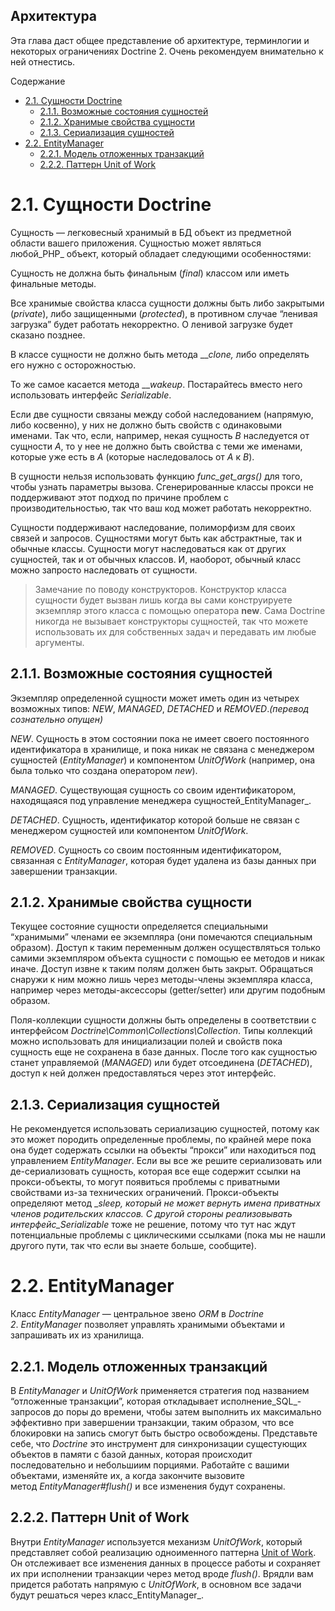 Архитектура
--

Эта глава даст общее представление об архитектуре, терминлогии и некоторых ограничениях Doctrine 2. Очень рекомендуем внимательно к ней отнестись.

Содержание

*   [2.1. Сущности Doctrine](architecture.md#21_Doctrine)
    *   [2.1.1. Возможные состояния сущностей](architecture.md#211)
    *   [2.1.2. Хранимые свойства сущности](architecture.md#212)
    *   [2.1.3. Сериализация сущностей](architecture.md#213)
*   [2.2. EntityManager](architecture.md#22_EntityManager)
    *   [2.2.1. Модель отложенных транзакций](architecture.md#221)
    *   [2.2.2. Паттерн Unit of Work](architecture.md#222_Unit_of_Work)

# 2.1. Сущности Doctrine

Сущность — легковесный хранимый в БД объект из предметной области вашего приложения. Сущностью может являться любой_PHP_ объект, который обладает следующими особенностями:

Сущность не должна быть финальным (_final_) классом или иметь финальные методы.

Все хранимые свойства класса сущности должны быть либо закрытыми (_private_), либо защищенными (_protected_), в противном случае “ленивая загрузка” будет работать некорректно. О ленивой загрузке будет сказано позднее.

В классе сущности не должно быть метода ___clone,_ либо определять его нужно с осторожностью.

То же самое касается метода ___wakeup_. Постарайтесь вместо него использовать интерфейс _Serializable_.

Если две сущности связаны между собой наследованием (напрямую, либо косвенно), у них не должно быть свойств с одинаковыми именами. Так что, если, например, некая сущность _B_ наследуется от сущности _A_, то у нее не должно быть свойства с теми же именами, которые уже есть в _A_ (которые наследовалось от _A_ к _B_).

В сущности нельзя использовать функцию _func_get_args()_ для того, чтобы узнать параметры вызова. Сгенерированные классы прокси не поддерживают этот подход по причине проблем с производительностью, так что ваш код может работать некорректно.

Сущности поддерживают наследование, полиморфизм для своих связей и запросов. Сущностями могут быть как абстрактные, так и обычные классы. Сущности могут наследоваться как от других сущностей, так и от обычных классов. И, наоборот, обычный класс можно запросто наследовать от сущности.

> Замечание по поводу конструкторов. Конструктор класса сущности будет вызван лишь когда вы сами конструируете экземпляр этого класса с помощью оператора **new**. Сама Doctrine никогда не вызывает конструкторы сущностей, так что можете использовать их для собственных задач и передавать им любые аргументы.

## 2.1.1. Возможные состояния сущностей

Экземпляр определенной сущности может иметь один из четырех возможных типов: _NEW_, _MANAGED_, _DETACHED_ и _REMOVED_._(перевод сознательно опущен)_

_NEW_. Сущность в этом состоянии пока не имеет своего постоянного идентификатора в хранилище, и пока никак не связана с менеджером сущностей (_EntityManager_) и компонентом _UnitOfWork_ (например, она была только что создана оператором _new_).

_MANAGED_. Существующая сущность со своим идентификатором, находящаяся под управление менеджера сущностей_EntityManager_.

_DETACHED_. Сущность, идентификатор которой больше не связан с менеджером сущностей или компонентом _UnitOfWork_.

_REMOVED_. Сущность со своим постоянным идентификатором, связанная с _EntityManager_, которая будет удалена из базы данных при завершении транзакции.

## 2.1.2. Хранимые свойства сущности

Текущее состояние сущности определяется специальными “хранимыми” членами ее экземпляра (они помечаются специальным образом). Доступ к таким переменным должен осуществляться только самими экземпляром объекта сущности с помощью ее методов и никак иначе. Доступ извне к таким полям должен быть закрыт. Обращаться снаружи к ним можно лишь через методы-члены экземпляра класса, например через методы-аксессоры (getter/setter) или другим подобным образом.

Поля-коллекции сущности должны быть определены в соответствии с интерфейсом _Doctrine\Common\Collections\Collection_. Типы коллекций можно использовать для инициализации полей и свойств пока сущность еще не сохранена в базе данных. После того как сущностью станет управляемой (_MANAGED_) или будет отсоединена (_DETACHED_), доступ к ней должен предоставляться через этот интерфейс.

## 2.1.3. Сериализация сущностей

Не рекомендуется использовать сериализацию сущностей, потому как это может породить определенные проблемы, по крайней мере пока она будет содержать ссылки на объекты “прокси” или находиться под управлением _EntityManager_. Если вы все же решите сериализовать или де-сериализовать сущность, которая все еще содержит ссылки на прокси-объекты, то могут появиться проблемы с приватными свойствами из-за технических ограничений. Прокси-объекты определяют метод ___sleep_, который не может вернуть имена приватных членов родительских классов. С другой стороны реализовывать интерфейс_Serializable_ тоже не решение, потому что тут нас ждут потенциальные проблемы с циклическими ссылками (пока мы не нашли другого пути, так что если вы знаете больше, сообщите).

# 2.2. EntityManager

Класс _EntityManager_ — центральное звено _ORM_ в _Doctrine 2_. _EntityManager_ позволяет управлять хранимыми объектами и запрашивать их из хранилища.

## 2.2.1. Модель отложенных транзакций

В _EntityManager_ и _UnitOfWork_ применяется стратегия под названием “отложенные транзакции”, которая откладывает исполнение_SQL_-запросов до поры до времени, чтобы затем выполнить их максимально эффективно при завершении транзакции, таким образом, что все блокировки на запись смогут быть быстро освобождены. Представьте себе, что _Doctrine_ это инструмент для синхронизации сущестующих объектов в памяти с базой данных, которая происходит последовательно и небольшиим порциями. Работайте с вашими объектами, изменяйте их, а когда закончите вызовите метод _EntityManager#flush()_ и все изменения будут сохранены.

## 2.2.2. Паттерн Unit of Work

Внутри _EntityManager_ используется механизм _UnitOfWork_, который представляет собой реализацию одноименного паттерна [Unit of Work](http://martinfowler.com/eaaCatalog/unitOfWork.html). Он отслеживает все изменения данных в процессе работы и сохраняет их при исполнении транзакции через метод вроде _flush()_. Врядли вам придется работать напрямую с _UnitOfWork_, в основном все задачи будут решаться через класс_EntityManager_.